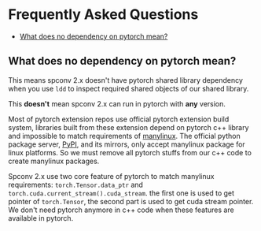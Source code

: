 # Frequently Asked Questions

- [What does no dependency on pytorch mean?](#What-does-no-dependency-on-pytorch-mean)

## What does no dependency on pytorch mean?

This means spconv 2.x doesn't have pytorch shared library dependency when you use ```ldd``` to inspect required shared objects of our shared library.

This **doesn't** mean spconv 2.x can run in pytorch with **any** version.

Most of pytorch extension repos use official pytorch extension build system, libraries built from these extension depend on pytorch c++ library and impossible to match requirements of [manylinux](https://github.com/pypa/manylinux). The official python package server, [PyPI](https://pypi.org/), and its mirrors, only accept manylinux package for linux platforms. So we must remove all pytorch stuffs from our c++ code to create manylinux packages.

Spconv 2.x use two core feature of pytorch to match manylinux requirements: ```torch.Tensor.data_ptr``` and ```torch.cuda.current_stream().cuda_stream```. the first one is used to get pointer of ```torch.Tensor```, the second part is used to get cuda stream pointer. We don't need pytorch anymore in c++ code when these features are available in pytorch.
